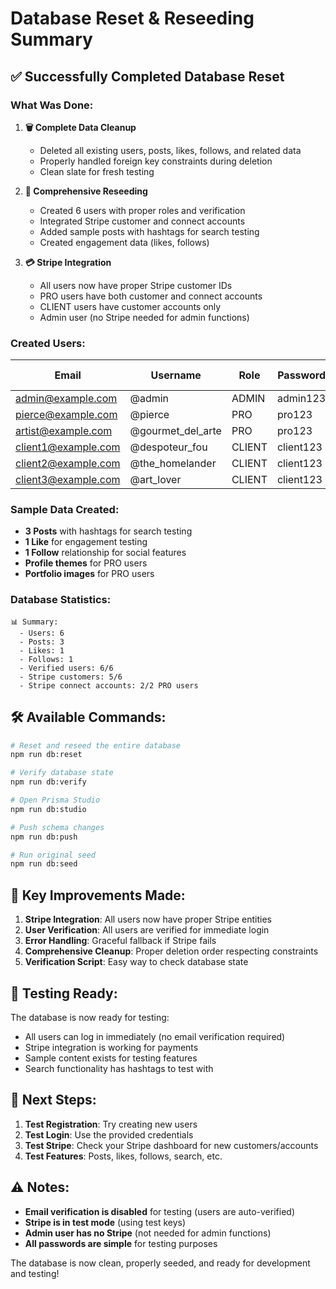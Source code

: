 # Database Reset & Reseeding Summary

## ✅ **Successfully Completed Database Reset**

### **What Was Done:**

1. **🗑️ Complete Data Cleanup**
   - Deleted all existing users, posts, likes, follows, and related data
   - Properly handled foreign key constraints during deletion
   - Clean slate for fresh testing

2. **🌱 Comprehensive Reseeding**
   - Created 6 users with proper roles and verification
   - Integrated Stripe customer and connect accounts
   - Added sample posts with hashtags for search testing
   - Created engagement data (likes, follows)

3. **💳 Stripe Integration**
   - All users now have proper Stripe customer IDs
   - PRO users have both customer and connect accounts
   - CLIENT users have customer accounts only
   - Admin user (no Stripe needed for admin functions)

### **Created Users:**

| Email | Username | Role | Password | Stripe Customer | Stripe Connect |
|-------|----------|------|----------|-----------------|----------------|
| admin@example.com | @admin | ADMIN | admin123 | ❌ | ❌ |
| pierce@example.com | @pierce | PRO | pro123 | ✅ | ✅ |
| artist@example.com | @gourmet_del_arte | PRO | pro123 | ✅ | ✅ |
| client1@example.com | @despoteur_fou | CLIENT | client123 | ✅ | ❌ |
| client2@example.com | @the_homelander | CLIENT | client123 | ✅ | ❌ |
| client3@example.com | @art_lover | CLIENT | client123 | ✅ | ❌ |

### **Sample Data Created:**

- **3 Posts** with hashtags for search testing
- **1 Like** for engagement testing
- **1 Follow** relationship for social features
- **Profile themes** for PRO users
- **Portfolio images** for PRO users

### **Database Statistics:**

```
📊 Summary:
  - Users: 6
  - Posts: 3
  - Likes: 1
  - Follows: 1
  - Verified users: 6/6
  - Stripe customers: 5/6
  - Stripe connect accounts: 2/2 PRO users
```

## 🛠️ **Available Commands:**

```bash
# Reset and reseed the entire database
npm run db:reset

# Verify database state
npm run db:verify

# Open Prisma Studio
npm run db:studio

# Push schema changes
npm run db:push

# Run original seed
npm run db:seed
```

## 🔧 **Key Improvements Made:**

1. **Stripe Integration**: All users now have proper Stripe entities
2. **User Verification**: All users are verified for immediate login
3. **Error Handling**: Graceful fallback if Stripe fails
4. **Comprehensive Cleanup**: Proper deletion order respecting constraints
5. **Verification Script**: Easy way to check database state

## 🧪 **Testing Ready:**

The database is now ready for testing:
- All users can log in immediately (no email verification required)
- Stripe integration is working for payments
- Sample content exists for testing features
- Search functionality has hashtags to test with

## 📝 **Next Steps:**

1. **Test Registration**: Try creating new users
2. **Test Login**: Use the provided credentials
3. **Test Stripe**: Check your Stripe dashboard for new customers/accounts
4. **Test Features**: Posts, likes, follows, search, etc.

## ⚠️ **Notes:**

- **Email verification is disabled** for testing (users are auto-verified)
- **Stripe is in test mode** (using test keys)
- **Admin user has no Stripe** (not needed for admin functions)
- **All passwords are simple** for testing purposes

The database is now clean, properly seeded, and ready for development and testing! 